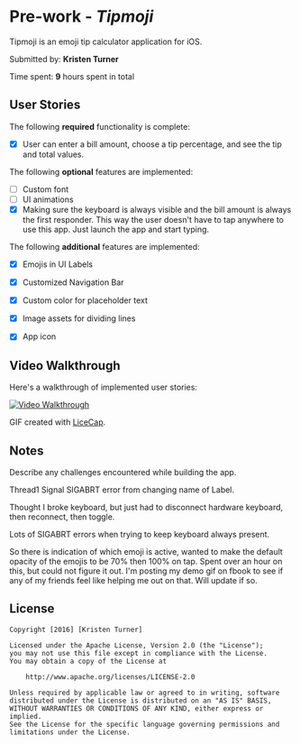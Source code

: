 # Pre-work - *Tipmoji*

Tipmoji is an emoji tip calculator application for iOS.

Submitted by: **Kristen Turner**

Time spent: **9** hours spent in total

## User Stories

The following **required** functionality is complete:
* [X] User can enter a bill amount, choose a tip percentage, and see the tip and total values.

The following **optional** features are implemented:
* [ ] Custom font
* [ ] UI animations
* [X] Making sure the keyboard is always visible and the bill amount is always the first responder. This way the user doesn't have to tap anywhere to use this app. Just launch the app and start typing.

The following **additional** features are implemented:

- [X] Emojis in UI Labels
- [X] Customized Navigation Bar
- [X] Custom color for placeholder text
- [X] Image assets for dividing lines
- [X] App icon


## Video Walkthrough 

Here's a walkthrough of implemented user stories:

<a href="/course_images/ios_for_designers/name%20of%20your%20file%20in%20the%20repo.gif" target="_blank"><img src='/course_images/ios_for_designers/name%20of%20your%20file%20in%20the%20repo.gif' title='Video Walkthrough' width='' alt='Video Walkthrough' /></a>

GIF created with [LiceCap](http://www.cockos.com/licecap/).

## Notes

Describe any challenges encountered while building the app.

Thread1 Signal SIGABRT error from changing name of Label.

Thought I broke keyboard, but just had to disconnect hardware keyboard, then reconnect, then toggle.

Lots of SIGABRT errors when trying to keep keyboard always present.

So there is indication of which emoji is active, wanted to make the default opacity of the emojis to be 70% then 100% on tap. Spent over an hour on this, but could not figure it out. I'm posting my demo gif on fbook to see if any of my friends feel like helping me out on that. Will update if so.

## License

    Copyright [2016] [Kristen Turner]

    Licensed under the Apache License, Version 2.0 (the "License");
    you may not use this file except in compliance with the License.
    You may obtain a copy of the License at

        http://www.apache.org/licenses/LICENSE-2.0

    Unless required by applicable law or agreed to in writing, software
    distributed under the License is distributed on an "AS IS" BASIS,
    WITHOUT WARRANTIES OR CONDITIONS OF ANY KIND, either express or implied.
    See the License for the specific language governing permissions and
    limitations under the License.

